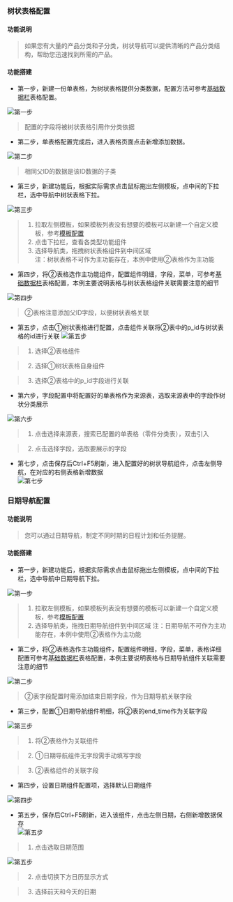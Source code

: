 ### 树状表格配置  

#### 功能说明  

>如果您有大量的产品分类和子分类，树状导航可以提供清晰的产品分类结构，帮助您迅速找到所需的产品。

#### 功能搭建

* 第一步，新建一份单表格，为树状表格提供分类数据，配置方法可参考<a href="#/Functional_building/BasicData">基础数据栏</a>表格配置。

![第一步](../image/sys/tree%20(5).png  ':size=70%')  

>配置的字段将被树状表格引用作分类依据

* 第二步，单表格配置完成后，进入表格页面点击新增添加数据。

![第二步](../image/sys/tree%20(4).png   ':size=70%')  

>相同父ID的数据是该ID数据的子类

* 第三步，新建功能后，根据实际需求点击鼠标拖出左侧模板，点中间的下拉栏，选中导航中树状表格下拉。

![第三步](../image/sys/tree%20(3).png  ':size=70%')

>1. 拉取左侧模板，如果模板列表没有想要的模板可以新建一个自定义模板，参考<a href="#/Functional_building/Template">模板配置</a>   
>2. 点击下拉栏，查看各类型功能组件  
>3. 选择导航类，拖拽树状表格组件到中间区域  
>注：树状表格不可作为主功能存在，本例中使用②表格作为主功能  

* 第四步，将②表格选作主功能组件，配置组件明细，字段，菜单，可参考<a href="#/Functional_building/BasicData">基础数据栏</a>表格配置，本例主要说明表格与树状表格组件关联需要注意的细节
  
![第四步](../image/sys/tree8.png  ':size=70%')  

> ②表格注意添加父ID字段，以便树状表格关联

* 第五步，点击①树状表格进行配置，点击组件关联将②表中的p_id与树状表格的id进行关联
![第五步](../image/sys/tree2.png  ':size=70%')  

>1. 选择②表格组件  

>2. 选择①树状表格自身组件  

>3. 选择②表格中的p_id字段进行关联

* 第六步，字段配置中将配置好的单表格作为来源表，选取来源表中的字段作树状分类展示

     
![第六步](../image/sys/tree%20(6).png  ':size=70%') 

>1. 点击选择来源表，搜索已配置的单表格（零件分类表），双击引入
 
>2. 点击选择字段，选取要展示的字段  


* 第七步，点击保存后Ctrl+F5刷新，进入配置好的树状导航组件，点击左侧导航，在对应的右侧表格新增数据  
![第七步](../image/sys/tree%20(1).png  ':size=70%')  


### 日期导航配置  

#### 功能说明  

>您可以通过日期导航，制定不同时期的日程计划和任务提醒。 

#### 功能搭建

* 第一步，新建功能后，根据实际需求点击鼠标拖出左侧模板，点中间的下拉栏，选中导航中日期导航下拉。

![第一步](../image/sys/dateNav%20(5).png  ':size=70%')  

>1. 拉取左侧模板，如果模板列表没有想要的模板可以新建一个自定义模板，参考<a href="#/Functional_building/Template">模板配置</a>   
>2. 选择导航类，拖拽日期导航组件到中间区域 
>注：日期导航不可作为主功能存在，本例中使用②表格作为主功能  

* 第二步，将②表格选作主功能组件，配置组件明细，字段，菜单，表格详细配置可参考<a href="#/Functional_building/BasicData">基础数据栏</a>表格配置，本例主要说明表格与日期导航组件关联需要注意的细节

![第二步](../image/sys/dateNav%20(2).png  ':size=70%')  

>②表字段配置时需添加结束日期字段，作为日期导航关联字段

* 第三步，配置①日期导航组件明细，将②表的end_time作为关联字段  

![第三步](../image/sys/dateNav%20(3).png  ':size=70%')

>1. 将②表格作为关联组件  

>2. ①日期导航组件无字段需手动填写字段  

>3. ②表格组件的关联字段

* 第四步，设置日期组件配置项，选择默认日期组件    
  
![第四步](../image/sys/dateNav%20(4).png  ':size=70%')  

* 第五步，保存后Ctrl+F5刷新，进入该组件，点击左侧日期，右侧新增数据保存  
![第五步](../image/sys/dateNav%20(6).png  ':size=70%')  

>1. 点击选取日期范围  

![第五步](../image/sys/dateNav%20(1).png  ':size=70%') 

>2. 点击切换下方日历显示方式 

>3. 选择前天和今天的日期   

